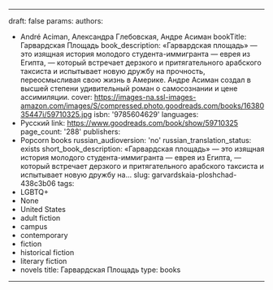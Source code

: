 ---
draft: false
params:
  authors:
  - André Aciman, Александра Глебовская, Андре Асиман
  bookTitle: Гарвардская Площадь
  book_description: «Гарвардская площадь» — это изящная история молодого студента-иммигранта
    — еврея из Египта, — который встречает дерзкого и притягательного арабского таксиста
    и испытывает новую дружбу на прочность, переосмысливая свою жизнь в Америке. Андре
    Асиман создал в высшей степени удивительный роман о самосознании и цене ассимиляции.
  cover: https://images-na.ssl-images-amazon.com/images/S/compressed.photo.goodreads.com/books/1638035447i/59710325.jpg
  isbn: '9785604629'
  languages:
  - Русский
  link: https://www.goodreads.com/book/show/59710325
  page_count: '288'
  publishers:
  - Popcorn books
  russian_audioversion: 'no'
  russian_translation_status: exists
  short_book_description: «Гарвардская площадь» — это изящная история молодого студента-иммигранта
    — еврея из Египта, — который встречает дерзкого и притягательного арабского таксиста
    и испытывает новую дружбу на...
  slug: garvardskaia-ploshchad-438c3b06
  tags:
  - LGBTQ+
  - None
  - United States
  - adult fiction
  - campus
  - contemporary
  - fiction
  - historical fiction
  - literary fiction
  - novels
title: Гарвардская Площадь
type: books
------
